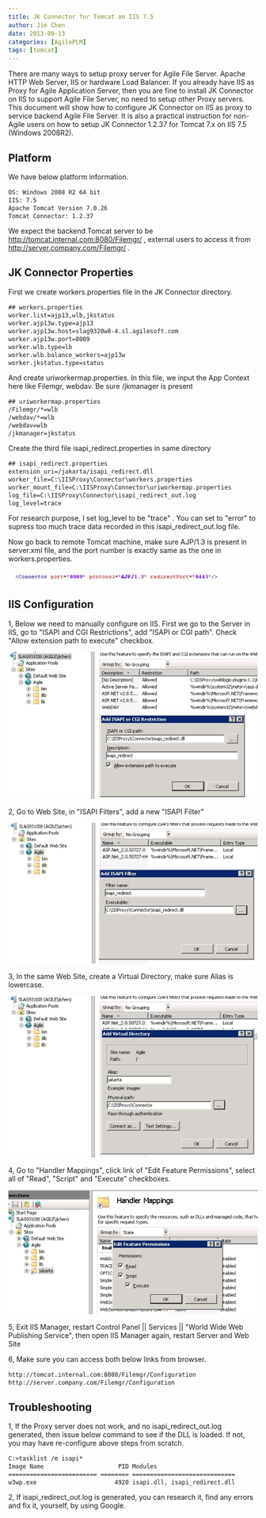 ```yaml
---
title: JK Connector for Tomcat on IIS 7.5
author: Jie Chen
date: 2013-09-13
categories: [AgilePLM]
tags: [tomcat]
---
```


There are many ways to setup proxy server for Agile File Server. Apache HTTP Web Server, IIS or hardware Load Balancer. If you already have IIS as Proxy for Agile Application Server, then you are fine to install JK Connector on IIS to support Agile File Server, no need to setup other Proxy servers. This document will show how to configure JK Connector on IIS as proxy to service backend Agile File Server. It is also a practical instruction for non-Agile users on how to setup JK Connector 1.2.37 for Tomcat 7.x on IIS 7.5 (Windows 2008R2).

## Platform

We have below platform information.

	OS: Windows 2008 R2 64 bit
	IIS: 7.5
	Apache Tomcat Version 7.0.26
	Tomcat Connector: 1.2.37

We expect the backend Tomcat server to be http://tomcat.internal.com:8080/Filemgr/ , external users to access it from http://server.company.com/Filemgr/ .

## JK Connector Properties

First we create workers.properties file in the JK Connector directory.

	## workers.properties
	worker.list=ajp13,wlb,jkstatus
	worker.ajp13w.type=ajp13
	worker.ajp13w.host=slag9320w8-4.sl.agilesoft.com
	worker.ajp13w.port=8009
	worker.wlb.type=lb
	worker.wlb.balance_workers=ajp13w
	worker.jkstatus.type=status

And create uriworkermap.properties. In this file, we input the App Context here like Filemgr, webdav. Be sure /jkmanager is present

	## uriworkermap.properties
	/Filemgr/*=wlb
	/webdav/*=wlb
	/webdav=wlb
	/jkmanager=jkstatus

Create the third file isapi_redirect.properties in same directory

	## isapi_redirect.properties
	extension_uri=/jakarta/isapi_redirect.dll
	worker_file=C:\IISProxy\Connector\workers.properties
	worker_mount_file=C:\IISProxy\Connector\uriworkermap.properties
	log_file=C:\IISProxy\Connector\isapi_redirect_out.log
	log_level=trace

For research purpose, I set log_level to be "trace" . You can set to "error" to supress too much trace data recorded in this isapi_redirect_out.log file.

Now go back to remote Tomcat machine, make sure AJP/1.3 is present in server.xml file, and the port number is exactly same as the one in workers.properties.

![](/assets/res/troubleshooting_agileplm-jkconnectortomcatiis75-1.jpg)

## IIS Configuration

1, Below we need to manually configure on IIS. First we go to the Server in IIS, go to "ISAPI and CGI Restrictions", add "ISAPI or CGI path". Check "Allow extension path to execute" checkbox.

![](/assets/res/troubleshooting_agileplm-jkconnectortomcatiis75-2.jpg)

2, Go to Web Site, in "ISAPI Filters", add a new "ISAPI Filter"

![](/assets/res/troubleshooting_agileplm-jkconnectortomcatiis75-3.jpg)

3, In the same Web Site, create a Virtual Directory, make sure Alias is lowercase.

![](/assets/res/troubleshooting_agileplm-jkconnectortomcatiis75-4.jpg)

4, Go to "Handler Mappings", click link of "Edit Feature Permissions", select all of "Read", "Script" and "Execute" checkboxes.

![](/assets/res/troubleshooting_agileplm-jkconnectortomcatiis75-5.jpg)

5, Exit IIS Manager, restart Control Panel || Services || "World Wide Web Publishing Service", then open IIS Manager again, restart Server and Web Site

6, Make sure you can access both below links from browser.

	http://tomcat.internal.com:8080/Filemgr/Configuration 
	http://server.company.com/Filemgr/Configuration

## Troubleshooting

1, If the Proxy server does not work, and no isapi_redirect_out.log generated, then issue below command to see if the DLL is loaded. If not, you may have re-configure above steps from scratch.

	C:>tasklist /m isapi*
	Image Name                     PID Modules
	========================= ======== =============================
	w3wp.exe                      4920 isapi.dll, isapi_redirect.dll

2, If isapi_redirect_out.log is generated, you can research it, find any errors and fix it, yourself, by using Google. 



